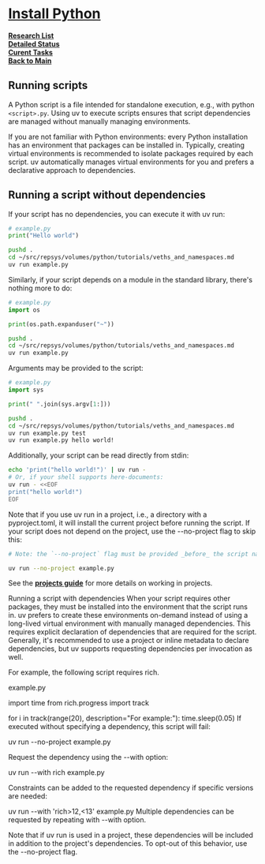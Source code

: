 # **[Install Python](https://docs.astral.sh/uv/guides/scripts/)**

**[Research List](../../../research_list.md)**\
**[Detailed Status](../../../../a_status/detailed_status.md)**\
**[Curent Tasks](../../../../a_status/current_tasks.md)**\
**[Back to Main](../../../../README.md)**

## Running scripts

A Python script is a file intended for standalone execution, e.g., with python `<script>.py`. Using uv to execute scripts ensures that script dependencies are managed without manually managing environments.

If you are not familiar with Python environments: every Python installation has an environment that packages can be installed in. Typically, creating virtual environments is recommended to isolate packages required by each script. uv automatically manages virtual environments for you and prefers a declarative approach to dependencies.

## Running a script without dependencies

If your script has no dependencies, you can execute it with uv run:

```python
# example.py
print("Hello world")
```

```bash
pushd .
cd ~/src/repsys/volumes/python/tutorials/veths_and_namespaces.md
uv run example.py
```

Similarly, if your script depends on a module in the standard library, there's nothing more to do:

```python
# example.py
import os

print(os.path.expanduser("~"))
```

```bash
pushd .
cd ~/src/repsys/volumes/python/tutorials/veths_and_namespaces.md
uv run example.py
```

Arguments may be provided to the script:

```python
# example.py
import sys

print(" ".join(sys.argv[1:]))
```

```bash
pushd .
cd ~/src/repsys/volumes/python/tutorials/veths_and_namespaces.md
uv run example.py test
uv run example.py hello world!
```

Additionally, your script can be read directly from stdin:

```bash
echo 'print("hello world!")' | uv run -
# Or, if your shell supports here-documents:
uv run - <<EOF
print("hello world!")
EOF
```

Note that if you use uv run in a project, i.e., a directory with a pyproject.toml, it will install the current project before running the script. If your script does not depend on the project, use the --no-project flag to skip this:

```bash
# Note: the `--no-project` flag must be provided _before_ the script name

uv run --no-project example.py
```

See the **[projects guide](https://docs.astral.sh/uv/guides/projects/)** for more details on working in projects.

Running a script with dependencies
When your script requires other packages, they must be installed into the environment that the script runs in. uv prefers to create these environments on-demand instead of using a long-lived virtual environment with manually managed dependencies. This requires explicit declaration of dependencies that are required for the script. Generally, it's recommended to use a project or inline metadata to declare dependencies, but uv supports requesting dependencies per invocation as well.

For example, the following script requires rich.

example.py

import time
from rich.progress import track

for i in track(range(20), description="For example:"):
    time.sleep(0.05)
If executed without specifying a dependency, this script will fail:

uv run --no-project example.py

Request the dependency using the --with option:

uv run --with rich example.py

Constraints can be added to the requested dependency if specific versions are needed:

uv run --with 'rich>12,<13' example.py
Multiple dependencies can be requested by repeating with --with option.

Note that if uv run is used in a project, these dependencies will be included in addition to the project's dependencies. To opt-out of this behavior, use the --no-project flag.
